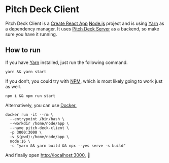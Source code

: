 # Pitch Deck Client

Pitch Deck Client is a [Create React App](https://create-react-app.dev) [Node.js](https://nodejs.org) project and is using [Yarn](https://yarnpkg.com) as a dependency manager. It uses [Pitch Deck Server](https://github.com/jokka/pitch-deck-server) as a backend, so make sure you have it running.

## How to run

If you have [Yarn](https://yarnpkg.com) installed, just run the following command.

```shell
yarn && yarn start
```

If you don’t, you could try with [NPM](https://www.npmjs.com), which is most likely going to work just as well.

```shell
npm i && npm run start
```

Alternatively, you can use [Docker.](https://www.docker.com)

```shell
docker run -it --rm \
  --entrypoint /bin/bash \
  --workdir /home/node/app \
  --name pitch-deck-client \
  -p 3000:3000 \
  -v $(pwd):/home/node/app \
  node:16 \
  -c "yarn && yarn build && npx --yes serve -s build"
```

And finally open [http://localhost:3000.](http://localhost:3000) 🥳
